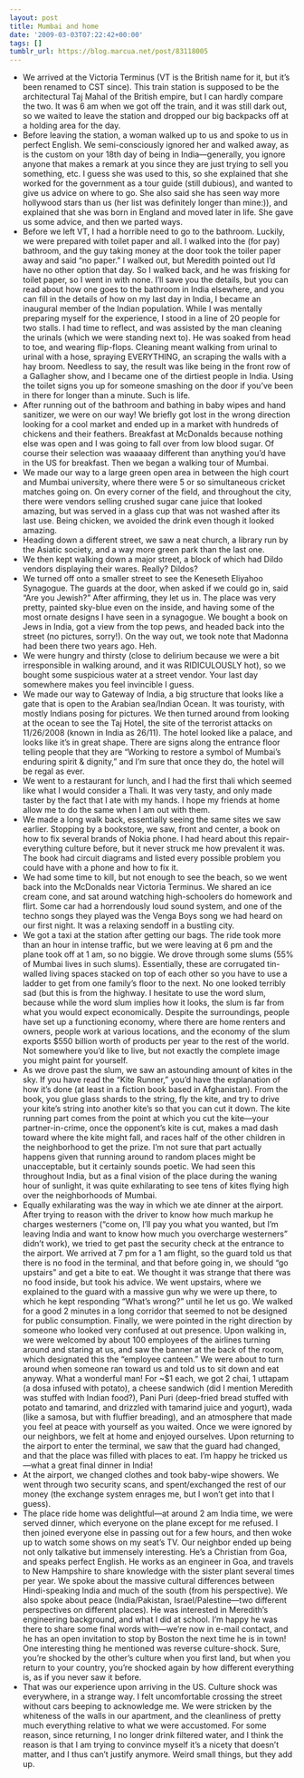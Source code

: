 ```yaml
---
layout: post
title: Mumbai and home
date: '2009-03-03T07:22:42+00:00'
tags: []
tumblr_url: https://blog.marcua.net/post/83118005
---
```

- We arrived at the Victoria Terminus (VT is the British name for it, but it’s been renamed to CST since). This train station is supposed to be the architectural Taj Mahal of the British empire, but I can hardly compare the two. It was 6 am when we got off the train, and it was still dark out, so we waited to leave the station and dropped our big backpacks off at a holding area for the day.
- Before leaving the station, a woman walked up to us and spoke to us in perfect English. We semi-consciously ignored her and walked away, as is the custom on your 18th day of being in India—generally, you ignore anyone that makes a remark at you since they are just trying to sell you something, etc. I guess she was used to this, so she explained that she worked for the government as a tour guide (still dubious), and wanted to give us advice on where to go. She also said she has seen way more hollywood stars than us (her list was definitely longer than mine:)), and explained that she was born in England and moved later in life. She gave us some advice, and then we parted ways.
- Before we left VT, I had a horrible need to go to the bathroom. Luckily, we were prepared with toilet paper and all. I walked into the (for pay) bathroom, and the guy taking money at the door took the toiler paper away and said “no paper.” I walked out, but Meredith pointed out I’d have no other option that day. So I walked back, and he was frisking for toilet paper, so I went in with none. I’ll save you the details, but you can read about how one goes to the bathroom in India elsewhere, and you can fill in the details of how on my last day in India, I became an inaugural member of the Indian population. While I was mentally preparing myself for the experience, I stood in a line of 20 people for two stalls. I had time to reflect, and was assisted by the man cleaning the urinals (which we were standing next to). He was soaked from head to toe, and wearing flip-flops. Cleaning meant walking from urinal to urinal with a hose, spraying EVERYTHING, an scraping the walls with a hay broom. Needless to say, the result was like being in the front row of a Gallagher show, and I became one of the dirtiest people in India. Using the toilet signs you up for someone smashing on the door if you’ve been in there for longer than a minute. Such is life.
- After running out of the bathroom and bathing in baby wipes and hand sanitizer, we were on our way! We briefly got lost in the wrong direction looking for a cool market and ended up in a market with hundreds of chickens and their feathers. Breakfast at McDonalds because nothing else was open and I was going to fall over from low blood sugar. Of course their selection was waaaaay different than anything you’d have in the US for breakfast. Then we began a walking tour of Mumbai.
- We made our way to a large green open area in between the high court and Mumbai university, where there were 5 or so simultaneous cricket matches going on. On every corner of the field, and throughout the city, there were vendors selling crushed sugar cane juice that looked amazing, but was served in a glass cup that was not washed after its last use. Being chicken, we avoided the drink even though it looked amazing.
- Heading down a different street, we saw a neat church, a library run by the Asiatic society, and a way more green park than the last one.
- We then kept walking down a major street, a block of which had Dildo vendors displaying their wares. Really? Dildos?
- We turned off onto a smaller street to see the Keneseth Eliyahoo Synagogue. The guards at the door, when asked if we could go in, said “Are you Jewish?” After affirming, they let us in. The place was very pretty, painted sky-blue even on the inside, and having some of the most ornate designs I have seen in a synagogue. We bought a book on Jews in India, got a view from the top pews, and headed back into the street (no pictures, sorry!). On the way out, we took note that Madonna had been there two years ago. Heh.
- We were hungry and thirsty (close to delirium because we were a bit irresponsible in walking around, and it was RIDICULOUSLY hot), so we bought some suspicious water at a street vendor. Your last day somewhere makes you feel invincible I guess.
- We made our way to Gateway of India, a big structure that looks like a gate that is open to the Arabian sea/Indian Ocean. It was touristy, with mostly Indians posing for pictures. We then turned around from looking at the ocean to see the Taj Hotel, the site of the terrorist attacks on 11/26/2008 (known in India as 26/11). The hotel looked like a palace, and looks like it’s in great shape. There are signs along the entrance floor telling people that they are “Working to restore a symbol of Mumbai’s enduring spirit & dignity,” and I’m sure that once they do, the hotel will be regal as ever.
- We went to a restaurant for lunch, and I had the first thali which seemed like what I would consider a Thali. It was very tasty, and only made taster by the fact that I ate with my hands. I hope my friends at home allow me to do the same when I am out with them.
- We made a long walk back, essentially seeing the same sites we saw earlier. Stopping by a bookstore, we saw, front and center, a book on how to fix several brands of Nokia phone. I had heard about this repair-everything culture before, but it never struck me how prevalent it was. The book had circuit diagrams and listed every possible problem you could have with a phone and how to fix it.
- We had some time to kill, but not enough to see the beach, so we went back into the McDonalds near Victoria Terminus. We shared an ice cream cone, and sat around watching high-schoolers do homework and flirt. Some car had a horrendously loud sound system, and one of the techno songs they played was the Venga Boys song we had heard on our first night. It was a relaxing sendoff in a bustling city.
- We got a taxi at the station after getting our bags. The ride took more than an hour in intense traffic, but we were leaving at 6 pm and the plane took off at 1 am, so no biggie. We drove through some slums (55% of Mumbai lives in such slums). Essentially, these are corrugated tin-walled living spaces stacked on top of each other so you have to use a ladder to get from one family’s floor to the next. No one looked terribly sad (but this is from the highway. I hesitate to use the word slum, because while the word slum implies how it looks, the slum is far from what you would expect economically. Despite the surroundings, people have set up a functioning economy, where there are home renters and owners, people work at various locations, and the economy of the slum exports $550 billion worth of products per year to the rest of the world. Not somewhere you’d like to live, but not exactly the complete image you might paint for yourself.
- As we drove past the slum, we saw an astounding amount of kites in the sky. If you have read the “Kite Runner,” you’d have the explanation of how it’s done (at least in a fiction book based in Afghanistan). From the book, you glue glass shards to the string, fly the kite, and try to drive your kite’s string into another kite’s so that you can cut it down. The kite running part comes from the point at which you cut the kite—your partner-in-crime, once the opponent’s kite is cut, makes a mad dash toward where the kite might fall, and races half of the other children in the neighborhood to get the prize. I’m not sure that part actually happens given that running around to random places might be unacceptable, but it certainly sounds poetic. We had seen this throughout India, but as a final vision of the place during the waning hour of sunlight, it was quite exhilarating to see tens of kites flying high over the neighborhoods of Mumbai.
- Equally exhilarating was the way in which we ate dinner at the airport. After trying to reason with the driver to know how much markup he charges westerners (“come on, I’ll pay you what you wanted, but I’m leaving India and want to know how much you overcharge westerners” didn’t work), we tried to get past the security check at the entrance to the airport. We arrived at 7 pm for a 1 am flight, so the guard told us that there is no food in the terminal, and that before going in, we should “go upstairs” and get a bite to eat. We thought it was strange that there was no food inside, but took his advice. We went upstairs, where we explained to the guard with a massive gun why we were up there, to which he kept responding “What’s wrong?” until he let us go. We walked for a good 2 minutes in a long corridor that seemed to not be designed for public consumption. Finally, we were pointed in the right direction by someone who looked very confused at out presence. Upon walking in, we were welcomed by about 100 employees of the airlines turning around and staring at us, and saw the banner at the back of the room, which designated this the “employee canteen.” We were about to turn around when someone ran toward us and told us to sit down and eat anyway. What a wonderful man! For ~$1 each, we got 2 chai, 1 uttapam (a dosa infused with potato), a cheese sandwich (did I mention Meredith was stuffed with Indian food?), Pani Puri (deep-fried bread stuffed with potato and tamarind, and drizzled with tamarind juice and yogurt), wada (like a samosa, but with fluffier breading), and an atmosphere that made you feel at peace with yourself as you waited. Once we were ignored by our neighbors, we felt at home and enjoyed ourselves. Upon returning to the airport to enter the terminal, we saw that the guard had changed, and that the place was filled with places to eat. I’m happy he tricked us—what a great final dinner in India!
- At the airport, we changed clothes and took baby-wipe showers. We went through two security scans, and spent/exchanged the rest of our money (the exchange system enrages me, but I won’t get into that I guess).
- The place ride home was delightful—at around 2 am India time, we were served dinner, which everyone on the plane except for me refused. I then joined everyone else in passing out for a few hours, and then woke up to watch some shows on my seat’s TV. Our neighbor ended up being not only talkative but immensely interesting. He’s a Christian from Goa, and speaks perfect English. He works as an engineer in Goa, and travels to New Hampshire to share knowledge with the sister plant several times per year. We spoke about the massive cultural differences between Hindi-speaking India and much of the south (from his perspective). We also spoke about peace (India/Pakistan, Israel/Palestine—two different perspectives on different places). He was interested in Meredith’s engineering background, and what I did at school. I’m happy he was there to share some final words with—we’re now in e-mail contact, and he has an open invitation to stop by Boston the next time he is in town! One interesting thing he mentioned was reverse culture-shock. Sure, you’re shocked by the other’s culture when you first land, but when you return to your country, you’re shocked again by how different everything is, as if you never saw it before.
- That was our experience upon arriving in the US. Culture shock was everywhere, in a strange way. I felt uncomfortable crossing the street without cars beeping to acknowledge me. We were stricken by the whiteness of the walls in our apartment, and the cleanliness of pretty much everything relative to what we were accustomed. For some reason, since returning, I no longer drink filtered water, and I think the reason is that I am trying to convince myself it’s a nicety that doesn’t matter, and I thus can’t justify anymore. Weird small things, but they add up.
